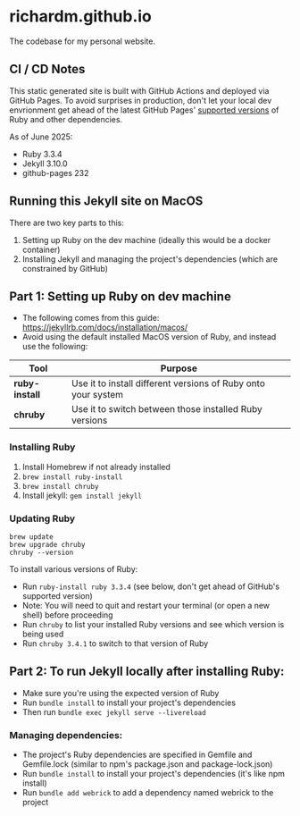 # richardm.github.io

The codebase for my personal website.

## CI / CD Notes

This static generated site is built with GitHub Actions and deployed via GitHub Pages. To avoid surprises in production, don't let your local dev envrionment get ahead of the latest GitHub Pages' [supported versions](https://pages.github.com/versions/) of Ruby and other dependencies.

As of June 2025:

- Ruby 3.3.4
- Jekyll 3.10.0
- github-pages 232

## Running this Jekyll site on MacOS

There are two key parts to this:

1. Setting up Ruby on the dev machine (ideally this would be a docker container)
2. Installing Jekyll and managing the project's dependencies (which are constrained by GitHub)

## Part 1: Setting up Ruby on dev machine

- The following comes from this guide: https://jekyllrb.com/docs/installation/macos/
- Avoid using the default installed MacOS version of Ruby, and instead use the following:

| Tool             | Purpose                                                       |
| ---------------- | ------------------------------------------------------------- |
| **ruby-install** | Use it to install different versions of Ruby onto your system |
| **chruby**       | Use it to switch between those installed Ruby versions        |

### Installing Ruby

1. Install Homebrew if not already installed
2. `brew install ruby-install`
3. `brew install chruby`
4. Install jekyll: `gem install jekyll`

### Updating Ruby

```
brew update
brew upgrade chruby
chruby --version
```

To install various versions of Ruby:

- Run `ruby-install ruby 3.3.4` (see below, don't get ahead of GitHub's supported version)
- Note: You will need to quit and restart your terminal (or open a new shell) before proceeding
- Run `chruby` to list your installed Ruby versions and see which version is being used
- Run `chruby 3.4.1` to switch to that version of Ruby

## Part 2: To run Jekyll locally after installing Ruby:

- Make sure you're using the expected version of Ruby
- Run `bundle install` to install your project's dependencies
- Then run `bundle exec jekyll serve --livereload`

### Managing dependencies:

- The project's Ruby dependencies are specified in Gemfile and Gemfile.lock (similar to npm's package.json and package-lock.json)
- Run `bundle install` to install your project's dependencies (it's like npm install)
- Run `bundle add webrick` to add a dependency named webrick to the project

